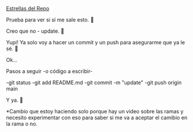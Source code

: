[Estrellas del Repo](https://img.shields.io/github/gist/stars/:gistId
)

Prueba para ver si sí me sale esto. 🥸

Creo que no - update. 🥲

Yupi! Ya solo voy a hacer un commit y un push para asegurarme que ya le sé. 🦆


Ok...

Pasos a seguir -o código a escribir-

-git status
-git add README.md
-git commit -m "update"
-git push origin main

Y ya. 🦆



*Cambio que estoy haciendo solo porque hay un video sobre las ramas y necesito experimentar con eso para saber si me va a aceptar el camibio en la rama o no. 
